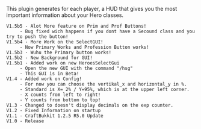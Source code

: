 This plugin generates for each player, a HUD that gives you the most important information about your Hero classes.
    
    V1.5b5 - Alot More feature on Prim and Prof Buttons!
    	 - Bug fixed wich happens if you dont have a Secound class and you try to push the button!
    V1.5b4 - More Work on the SelectGUI!
    	 - Now Primary Works and Profession Button works!
    V1.5b3 - Wuhu the Primary button works!
    V1.5b2 - New Background for GUI!
    V1.5b1 - Added work on new HeroesSelectGui
    	 - Open the new GUI with the command "/hsg"
    	 - This GUI is in Beta!
    V1.4 - Added work on Config!
    	 - For now you can choose the vertikal_x and horizontal_y in %.
    	 - Standard is X= 2% / Y=95%, which is at the upper left corner.
    	 - X counts from left to right!
    	 - Y counts from bottom to top!
    V1.3 - Changed to doesn't display decimals on the exp counter.
    V1.2 - Fixed Information on startup
    V1.1 - CraftBukkit 1.2.5 R5.0 Update
    V1.0 - Release 